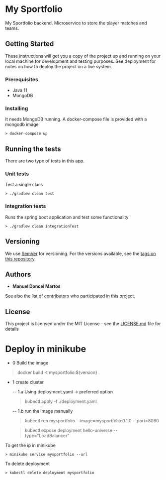 # My Sportfolio

My Sportfolio backend. Microservice to store the player matches and teams.

## Getting Started

These instructions will get you a copy of the project up and running on your local machine for development and testing purposes. See deployment for notes on how to deploy the project on a live system.

### Prerequisites

- Java 11
- MongoDB

### Installing

It needs MongoDB running. A docker-compose file is provided with a mongodb image

```
> docker-compose up
```

## Running the tests

There are two type of tests in this app.

### Unit tests

Test a single class

```
> ./gradlew clean test
```

### Integration tests

Runs the spring boot application and test some functionality

```
> ./gradlew clean integrationTest
```

## Versioning

We use [SemVer](http://semver.org/) for versioning. For the versions available, see the [tags on this repository](https://github.com/manuelarte/mysportfolio/tags). 

## Authors

* **Manuel Doncel Martos**

See also the list of [contributors](https://github.com/manuelarte/mysportfolio/contributors) who participated in this project.

## License

This project is licensed under the MIT License - see the [LICENSE.md](LICENSE.md) file for details

# Deploy in minikube

- 0 Build the image
> docker build -t mysportfolio:${version} .

- 1 create cluster
    
    -- 1.a Using deployment.yaml -> preferred option
    > kubectl apply -f ./deployment.yaml
    
    -- 1.b run the image manually
    > kubectl run mysportfolio --image=mysportfolio:0.1.0 --port=8080
    
    > kubectl expose deployment hello-universe --type="LoadBalancer"

To get the ip in minikube 
    
    > minikube service mysportfolio --url

To delete deployment
    
    > kubectl delete deployment mysportfolio